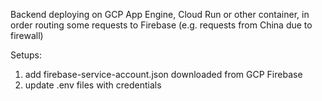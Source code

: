 Backend deploying on GCP App Engine, Cloud Run or other container, in order routing some requests to Firebase (e.g. requests from China due to firewall)

Setups:
1. add firebase-service-account.json downloaded from GCP Firebase
2. update .env files with credentials
